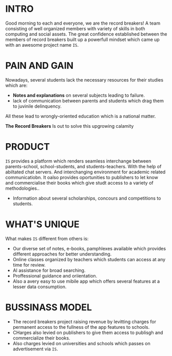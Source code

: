 # INTRO

Good morning to each and everyone, we are the record breakers!
A team consisting of well organized members with variety of skills in both
computing and social assets. The great confidence established between the members
of record breakers built up a powerfull mindset which came up with an awesome project
name `IS`.

# PAIN AND GAIN

Nowadays, several students lack the necessary resources for their studies which are:
- **Notes and explanations** on several subjects leading to failure.
- lack of communication between parents and students which drag them to juvinile
  delinquency.

All these lead to wrongly-oriented education which is a national matter.

**The Record Breakers** Is out to solve this  upgrowing calamity

# PRODUCT

`IS` provides a platform which renders seamless interchange between parents-school, school-students,
and students-teachers. With the help of  abiltated chat servers. And interchanging environment for academic related communicatiobn.
It oalso provides oportunities to publishers to let know and commercialise their books which give studt access to a variety of methodologies..

- Information about several scholarships, concours and competitions to students.

# WHAT'S UNIQUE

What makes `IS` different from others is:
- Our diverse set of notes, e-books, pamphlexes available which provides different approaches for better understanding.
- Online classes organized by teachers which students can access at any time for review.
- AI assistance for broad searching.
- Proffessional guidance and oriientation.
- Also a avery easy to use mibile app which offers several features at a lesser data consumption.

# BUSSINASS MODEL

- The record breakers project raising revenue by  levitting charges for permanent access to the fullness of the app features to schools.
- CHarges also levied on publishers to give them access to publisgh and commercialize their books.
- Also charges levied on universities and schools which passes on advertisement via `IS`.

#
